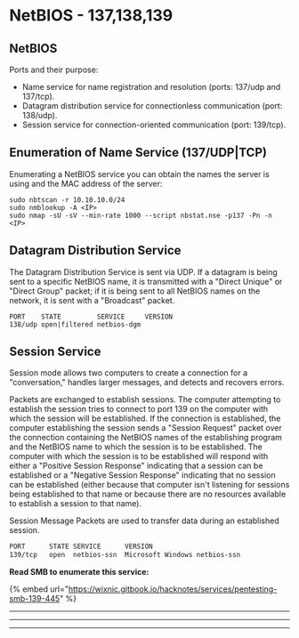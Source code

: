 # NetBIOS - 137,138,139

## NetBIOS

Ports and their purpose:

* Name service for name registration and resolution (ports: 137/udp and 137/tcp).
* Datagram distribution service for connectionless communication (port: 138/udp).
* Session service for connection-oriented communication (port: 139/tcp).

## Enumeration of Name Service (137/UDP|TCP)

Enumerating a NetBIOS service you can obtain the names the server is using and the MAC address of the server:

```
sudo nbtscan -r 10.10.10.0/24
sudo nmblookup -A <IP>
sudo nmap -sU -sV --min-rate 1000 --script nbstat.nse -p137 -Pn -n <IP>
```

## Datagram Distribution Service

The Datagram Distribution Service is sent via UDP. If a datagram is being sent to a specific NetBIOS name, it is transmitted with a "Direct Unique" or "Direct Group" packet; if it is being sent to all NetBIOS names on the network, it is sent with a "Broadcast" packet.

```
PORT    STATE         SERVICE     VERSION
138/udp open|filtered netbios-dgm
```

## Session Service

Session mode allows two computers to create a connection for a "conversation," handles larger messages, and detects and recovers errors.

Packets are exchanged to establish sessions. The computer attempting to establish the session tries to connect to port 139 on the computer with which the session will be established. If the connection is established, the computer establishing the session sends a "Session Request" packet over the connection containing the NetBIOS names of the establishing program and the NetBIOS name to which the session is to be established. The computer with which the session is to be established will respond with either a "Positive Session Response" indicating that a session can be established or a "Negative Session Response" indicating that no session can be established (either because that computer isn't listening for sessions being established to that name or because there are no resources available to establish a session to that name).

Session Message Packets are used to transfer data during an established session.

```bash
PORT      STATE SERVICE      VERSION
139/tcp   open  netbios-ssn  Microsoft Windows netbios-ssn
```

**Read SMB to enumerate this service:**

{% embed url="https://wixnic.gitbook.io/hacknotes/services/pentesting-smb-139-445" %}

****

****

****



